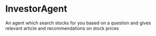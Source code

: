 # InvestorAgent
An agent which search stocks for you based on a question and gives relevant article and recommendations on stock prices
